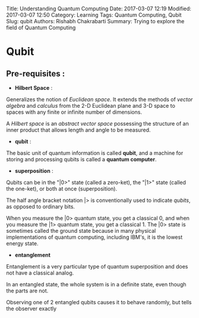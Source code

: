 Title: Understanding Quantum Computing
Date: 2017-03-07 12:19
Modified: 2017-03-07 12:50
Category: Learning
Tags: Quantum Computing, Qubit
Slug: qubit
Authors: Rishabh Chakrabarti
Summary: Trying to explore the field of Quantum Computing

# Qubit

## Pre-requisites :

* **Hilbert Space** :

Generalizes the notion of *Euclidean space*. It extends the methods of *vector algebra* and *calculus* from the 2-D Euclidean plane and 3-D space to spaces with any finite or infinite number of dimensions.

A *Hilbert space* is an *abstract vector space* possessing the structure of an inner product that allows length and angle to be measured.

* **qubit** :

The basic unit of quantum information is called **qubit**, and a machine for storing and processing qubits is called a **quantum computer**.

* **superposition** :

Qubits can be in the "$|0>$" state (called a zero-ket), the "$|1>$" state (called the one-ket), or both at once (superposition).

The half angle bracket notation $|>$ is conventionally used to indicate *qubits*, as opposed to ordinary bits.

When you measure the $|0>$ quantum state, you get a classical 0, and when you measure the $|1>$ quantum state, you get a classical 1. The $|0>$ state is sometimes called the ground state because in many physical implementations of quantum computing, including IBM's, it is the lowest energy state.

* **entanglement**

Entanglement is a very particular type of quantum superposition and does not have a classical analog.

In an entangled state, the whole system is in a definite state, even though the parts are not.

Observing one of 2 entangled qubits causes it to behave randomly, but tells the observer exactly
